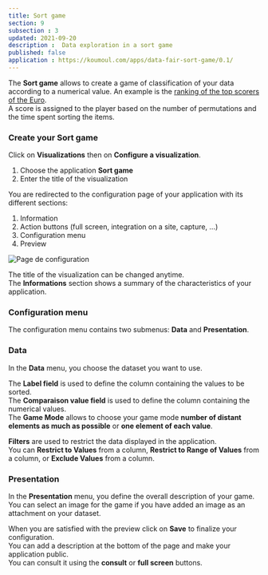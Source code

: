 ```yaml
---
title: Sort game
section: 9
subsection : 3
updated: 2021-09-20
description :  Data exploration in a sort game
published: false
application : https://koumoul.com/apps/data-fair-sort-game/0.1/
---
```


The **Sort game** allows to create a game of classification of your data according to a numerical value. An example is the [ranking of the top scorers of the Euro](https://opendata.koumoul.com/reuses/classez-les-meilleurs-buteurs-de-l'euro).  
A score is assigned to the player based on the number of permutations and the time spent sorting the items.


### Create your Sort game

Click on **Visualizations** then on **Configure a visualization**.


1. Choose the application **Sort game**
2. Enter the title of the visualization

<p>
</p>

You are redirected to the configuration page of your application with its different sections:  

1. Information
2. Action buttons (full screen, integration on a site, capture, ...)
3. Configuration menu
4. Preview

![Page de configuration](./images/user-guide/tri-config.jpg)

The title of the visualization can be changed anytime.  
The **Informations** section shows a summary of the characteristics of your application.

### Configuration menu

The configuration menu contains two submenus: **Data** and **Presentation**.

### Data

In the **Data** menu, you choose the dataset you want to use.

The **Label field** is used to define the column containing the values ​​to be sorted.  
The **Comparaison value field** is used to define the column containing the numerical values.  
The **Game Mode** allows to choose your game mode **number of distant elements as much as possible** or **one element of each value**.  

**Filters** are used to restrict the data displayed in the application.  
You can **Restrict to Values** from a column, **Restrict to Range of Values​​** from a column, or **Exclude Values​​** from a column.  

### Presentation

In the **Presentation** menu, you define the overall description of your game. You can select an image for the game if you have added an image as an attachment on your dataset.

When you are satisfied with the preview click on **Save** to finalize your configuration.  
You can add a description at the bottom of the page and make your application public.  
You can consult it using the **consult** or **full screen** buttons.
